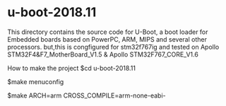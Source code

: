 # u-boot-2018.11
This directory contains the source code for U-Boot, a boot loader for Embedded boards based on PowerPC, ARM, MIPS and several other processors.
but,this is congfigured for stm32f767ig and tested on Apollo STM32F4&F7_MotherBoard_V1.5 & Apollo STM32F767_CORE_V1.6

How to make the project
$cd u-boot-2018.11

$make menuconfig

$make ARCH=arm CROSS_COMPILE=arm-none-eabi-

